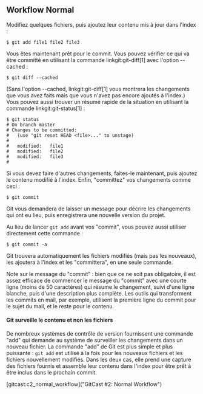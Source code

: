 ## Workflow Normal ##

Modifiez quelques fichiers, puis ajoutez leur contenu mis à jour dans
l'index :

    $ git add file1 file2 file3

Vous êtes maintenant prêt pour le commit. Vous pouvez vérifier ce qui
va être committé en utilisant la commande linkgit:git-diff[1] avec
l'option --cached :

    $ git diff --cached

(Sans l'option --cached, linkgit:git-diff[1] vous montrera les
changements que vous avez faits mais que vous n'avez pas encore
ajoutés à l'index.) Vous pouvez aussi trouver un résumé rapide
de la situation en utilisant la commande linkgit:git-status[1] :

    $ git status
    # On branch master
    # Changes to be committed:
    #   (use "git reset HEAD <file>..." to unstage)
    #
    #	modified:   file1
    #	modified:   file2
    #	modified:   file3
    #

Si vous devez faire d'autres changements, faites-le maintenant, puis
ajoutez le contenu modifié à l'index. Enfin, "committez" vos
changements comme ceci :

    $ git commit

Git vous demandera de laisser un message pour décrire les changements
qui ont eu lieu, puis enregistrera une nouvelle version du projet.

Au lieu de lancer `git add` avant vos "commit", vous pouvez aussi
utiliser directement cette commande :

    $ git commit -a

Git trouvera automatiquement les fichiers modifiés (mais pas les nouveaux), 
les ajoutera à l'index et les "committera", en une seule commande.

Note sur le message du "commit" : bien que ce ne soit pas
obligatoire, il est assez efficace de commencer le message du "commit"
avec une courte ligne (moins de 50 caractères) qui résume le
changement, suivi d'une ligne blanche, puis d'une description plus
complète. Les outils qui transforment les commits en mail, par
exemple, utilisent la première ligne du commit pour le sujet du
mail, et le reste pour le contenu.

#### Git surveille le contenu et non les fichiers ####

De nombreux systèmes de contrôle de version fournissent une commande
"add" qui demande au système de surveiller les changements dans
un nouveau fichier. La commande "add" de Git est plus simple et plus puissante :
 `git add` est utilisé à la fois pour les nouveaux fichiers et les fichiers 
nouvellement modifiés. Dans les deux cas, elle prend une capture des fichiers
fournis et assemble leur contenu dans l'index pour être prêt à être
inclus dans le prochain commit.

[gitcast:c2_normal_workflow]("GitCast #2: Normal Workflow")
